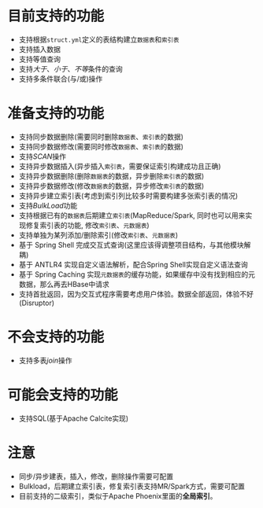 
# 目前支持的功能

- 支持根据`struct.yml`定义的表结构建立`数据表`和`索引表`
- 支持插入数据
- 支持等值查询
- 支持*大于*、*小于*、*不等*条件的查询
- 支持多条件联合(与/或)操作

# 准备支持的功能

- 支持同步数据删除(需要同时删除`数据表`、`索引表`的数据)
- 支持同步数据修改(需要同时修改`数据表`、`索引表`的数据)
- 支持*SCAN*操作
- 支持异步数据插入(异步插入`索引表`，需要保证索引构建成功且正确)
- 支持异步数据删除(删除`数据表`的数据，异步删除`索引表`的数据)
- 支持异步数据修改(修改`数据表`的数据，异步修改`索引表`的数据)
- 支持异步建立索引表(考虑到索引列比较多时需要构建多张索引表的情况)
- 支持*BulkLoad*功能
- 支持根据已有的`数据表`后期建立`索引表`(MapReduce/Spark, 同时也可以用来实现修复索引表的功能, 修改`索引表`、`元数据表`)
- 支持单独为某列添加/删除索引(修改`索引表`、`元数据表`)
- 基于 Spring Shell 完成交互式查询(这里应该得调整项目结构，与其他模块解耦)
- 基于 ANTLR4 实现自定义语法解析，配合Spring Shell实现自定义语法查询
- 基于 Spring Caching 实现`元数据表`的缓存功能，如果缓存中没有找到相应的元数据，那么再去HBase中请求
- 支持首批返回，因为交互式程序需要考虑用户体验。数据全部返回，体验不好(Disruptor)

# 不会支持的功能

- 支持多表*join*操作

# 可能会支持的功能

- 支持SQL(基于Apache Calcite实现)

# 注意

- 同步/异步建表，插入，修改，删除操作需要可配置
- Bulkload，后期建立索引表，修复索引表支持MR/Spark方式，需要可配置
- 目前支持的二级索引，类似于Apache Phoenix里面的**全局索引**。
